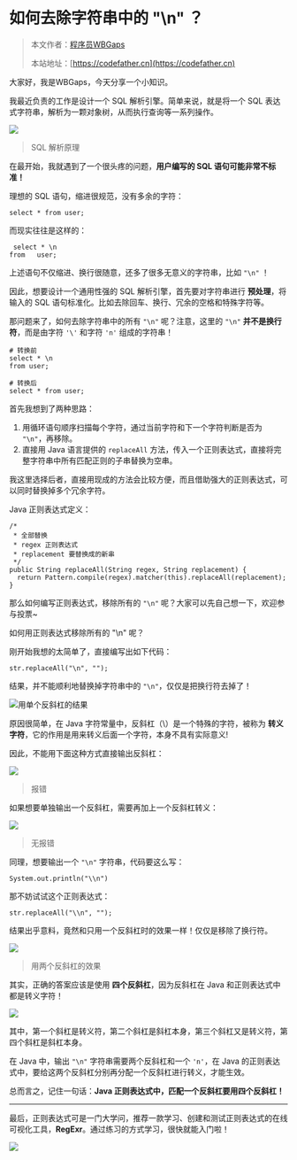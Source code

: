 # 如何去除字符串中的 "\n" ？

> 本文作者：[程序员WBGaps](https://yuyuanweb.feishu.cn/wiki/Abldw5WkjidySxkKxU2cQdAtnah)
>
> 本站地址：[https://codefather.cn](https://codefather.cn)

大家好，我是WBGaps，今天分享一个小知识。

我最近负责的工作是设计一个 SQL 解析引擎。简单来说，就是将一个 SQL 表达式字符串，解析为一颗对象树，从而执行查询等一系列操作。

![](https://pic.yupi.icu/5563/202311072005215.png)

> SQL 解析原理

在最开始，我就遇到了一个很头疼的问题，**用户编写的 SQL 语句可能非常不标准！**

理想的 SQL 语句，缩进很规范，没有多余的字符：

```
select * from user;
```

而现实往往是这样的：

```
 select * \n
from   user;
```

上述语句不仅缩进、换行很随意，还多了很多无意义的字符串，比如 `"\n"` ！

因此，想要设计一个通用性强的 SQL 解析引擎，首先要对字符串进行 **预处理**，将输入的 SQL 语句标准化。比如去除回车、换行、冗余的空格和特殊字符等。

那问题来了，如何去除字符串中的所有 `"\n"` 呢？注意，这里的 `"\n"` **并不是换行符**，而是由字符 `'\'` 和字符 `'n'` 组成的字符串！

```
# 转换前
select * \n 
from user;

# 转换后
select * from user;
```

首先我想到了两种思路：

1. 用循环语句顺序扫描每个字符，通过当前字符和下一个字符判断是否为 `"\n"`，再移除。
2. 直接用 Java 语言提供的 `replaceAll` 方法，传入一个正则表达式，直接将完整字符串中所有匹配正则的子串替换为空串。

我这里选择后者，直接用现成的方法会比较方便，而且借助强大的正则表达式，可以同时替换掉多个冗余字符。

Java 正则表达式定义：

```
/*
 * 全部替换
 * regex 正则表达式
 * replacement 要替换成的新串
 */
public String replaceAll(String regex, String replacement) {
  return Pattern.compile(regex).matcher(this).replaceAll(replacement);
}
```

那么如何编写正则表达式，移除所有的 `"\n"` 呢？大家可以先自己想一下，欢迎参与投票~

如何用正则表达式移除所有的 "\n" 呢？



刚开始我想的太简单了，直接编写出如下代码：

```
str.replaceAll("\n", "");
```

结果，并不能顺利地替换掉字符串中的 `"\n"`，仅仅是把换行符去掉了！

![](https://pic.yupi.icu/5563/202311072005124.png)用单个反斜杠的结果

原因很简单，在 Java 字符常量中，反斜杠（\）是一个特殊的字符，被称为 **转义字符**，它的作用是用来转义后面一个字符，本身不具有实际意义!

因此，不能用下面这种方式直接输出反斜杠：

![](https://pic.yupi.icu/5563/202311072005140.png)

> 报错

如果想要单独输出一个反斜杠，需要再加上一个反斜杠转义：

![](https://pic.yupi.icu/5563/202311072005138.png)

> 无报错

同理，想要输出一个 `"\n"` 字符串，代码要这么写：

```
System.out.println("\\n")
```

那不妨试试这个正则表达式：

```
str.replaceAll("\\n", "");
```

结果出乎意料，竟然和只用一个反斜杠时的效果一样！仅仅是移除了换行符。

![](https://pic.yupi.icu/5563/202311072005124.png)

> 用两个反斜杠的效果

其实，正确的答案应该是使用 **四个反斜杠**，因为反斜杠在 Java 和正则表达式中都是转义字符！

![](https://pic.yupi.icu/5563/202311072005136.jpeg)

其中，第一个斜杠是转义符，第二个斜杠是斜杠本身，第三个斜杠又是转义符，第四个斜杠是斜杠本身。

在 Java 中，输出 `"\n"` 字符串需要两个反斜杠和一个 `'n'`，在 Java 的正则表达式中，要给这两个反斜杠分别再分配一个反斜杠进行转义，才能生效。

总而言之，记住一句话：**Java 正则表达式中，匹配一个反斜杠要用四个反斜杠！**

------

最后，正则表达式可是一门大学问，推荐一款学习、创建和测试正则表达式的在线可视化工具，**RegExr**。通过练习的方式学习，很快就能入门啦！

![](https://pic.yupi.icu/5563/202311072005167.png)
